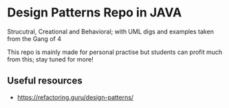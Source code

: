 # Design Patterns Repo in JAVA 
Strucutral, Creational and Behavioral; with UML digs and examples taken from the Gang of 4

This repo is mainly made for personal practise but students can profit much from this; stay tuned for more!

## Useful resources
- https://refactoring.guru/design-patterns/
